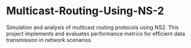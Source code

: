 # Multicast-Routing-Using-NS-2
Simulation and analysis of multicast routing protocols using NS2. This project implements and evaluates performance metrics for efficient data transmission in network scenarios.
